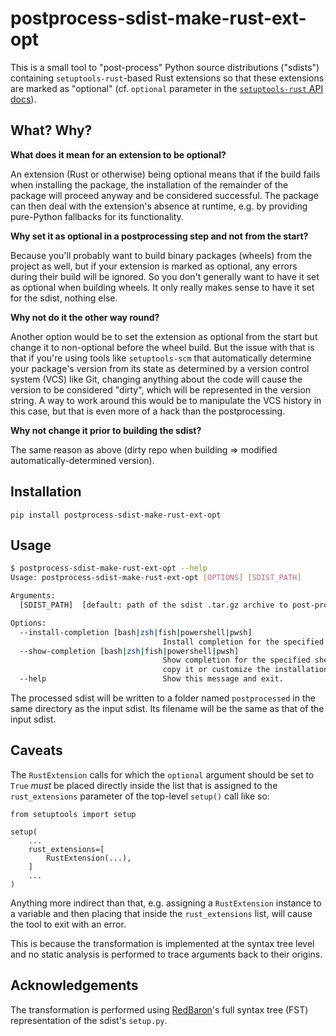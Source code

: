# postprocess-sdist-make-rust-ext-opt

This is a small tool to "post-process" Python source distributions ("sdists")
containing `setuptools-rust`-based Rust extensions so that these extensions
are marked as "optional" (cf. `optional` parameter in the
[`setuptools-rust` API docs](https://setuptools-rust.readthedocs.io/en/latest/reference.html#setuptools_rust.RustExtension)).

## What? Why?

**What does it mean for an extension to be optional?**

An extension (Rust or otherwise) being optional means that if the build fails
when installing the package, the installation of the remainder of the package
will proceed anyway and be considered successful. The package can then deal
with the extension's absence at runtime, e.g. by providing pure-Python
fallbacks for its functionality.

**Why set it as optional in a postprocessing step and not from the start?**

Because you'll probably want to build binary packages (wheels) from the project
as well, but if your extension is marked as optional, any errors during their
build will be ignored. So you don't generally want to have it set as optional
when building wheels. It only really makes sense to have it set for the sdist,
nothing else.

**Why not do it the other way round?**

Another option would be to set the extension as optional from the start but
change it to non-optional before the wheel build. But the issue with that is
that if you're using tools like `setuptools-scm` that automatically determine
your package's version from its state as determined by a version control system
(VCS) like Git, changing anything about the code will cause the version to be
considered "dirty", which will be represented in the version string. A way to
work around this would be to manipulate the VCS history in this case, but that
is even more of a hack than the postprocessing.

**Why not change it prior to building the sdist?**

The same reason as above (dirty repo when building => modified
automatically-determined version).

## Installation

```
pip install postprocess-sdist-make-rust-ext-opt
```

## Usage

```bash
$ postprocess-sdist-make-rust-ext-opt --help
Usage: postprocess-sdist-make-rust-ext-opt [OPTIONS] [SDIST_PATH]

Arguments:
  [SDIST_PATH]  [default: path of the sdist .tar.gz archive to post-process]

Options:
  --install-completion [bash|zsh|fish|powershell|pwsh]
                                  Install completion for the specified shell.
  --show-completion [bash|zsh|fish|powershell|pwsh]
                                  Show completion for the specified shell, to
                                  copy it or customize the installation.
  --help                          Show this message and exit.
```

The processed sdist will be written to a folder named `postprocessed` in the
same directory as the input sdist. Its filename will be the same as that of the
input sdist.

## Caveats

The `RustExtension` calls for which the `optional` argument should be set to
`True` *must* be placed directly inside the list that is assigned to the
`rust_extensions` parameter of the top-level `setup()` call like so:

```python3
from setuptools import setup

setup(
    ...
    rust_extensions=[
        RustExtension(...),
    ]
    ...
)
```

Anything more indirect than that, e.g. assigning a `RustExtension` instance to
a variable and then placing that inside the `rust_extensions` list, will cause
the tool to exit with an error.

This is because the transformation is implemented at the syntax tree level and
no static analysis is performed to trace arguments back to their origins.

## Acknowledgements

The transformation is performed using
[RedBaron](https://pypi.org/project/redbaron/)'s full syntax tree (FST)
representation of the sdist's `setup.py`.
